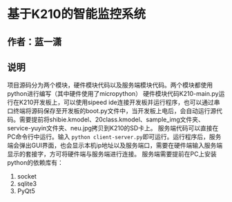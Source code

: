 # 基于K210的智能监控系统

## 作者：蓝一潇

## 说明
项目源码分为两个模块，硬件模块代码以及服务端模块代码。两个模块都使用python进行编写（其中硬件使用了micropython）
硬件模块代码K210-main.py运行在K210开发板上，可以使用sipeed ide连接开发板并运行程序，也可以通过串口终端将源码保存至开发板的boot.py文件中，当开发板上电后，会自动运行源代码。需要提前将shibie.kmodel、20class.kmodel、sample_img文件夹、service-yuyin文件夹、neu.jpg拷贝到K210的SD卡上。
服务端代码可以直接在PC命令行中运行。输入 ```python client-server.py```即可运行。运行程序后，服务端会弹出GUI界面，也会显示本机ip地址以及服务端口，需要在硬件端输入服务端显示的套接字，方可将硬件端与服务端进行连接。
服务端需要提前在PC上安装python的依赖库有：
1. socket
2. sqlite3
3. PyQt5
